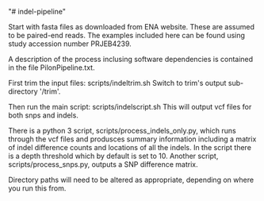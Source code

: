 "# indel-pipeline" 

Start with fasta files as downloaded from ENA website. These are assumed to be paired-end reads. The examples included here can be found using study accession number PRJEB4239. 

A description of the process inclusing software dependencies is contained in the file PilonPipeline.txt. 

First trim the input files:
scripts/indeltrim.sh
Switch to trim's output sub-directory '/trim'.

Then run the main script:
scripts/indelscript.sh
This will output vcf files for both snps and indels.

There is a python 3 script, scripts/process_indels_only.py, which runs through the vcf files and produsces summary information including a matrix of indel difference counts and locations of all the indels. In the script there is a depth threshold which by default is set to 10.
Another script, scripts/process_snps.py, outputs a SNP difference matrix.

Directory paths will need to be altered as appropriate, depending on where you run this from.
